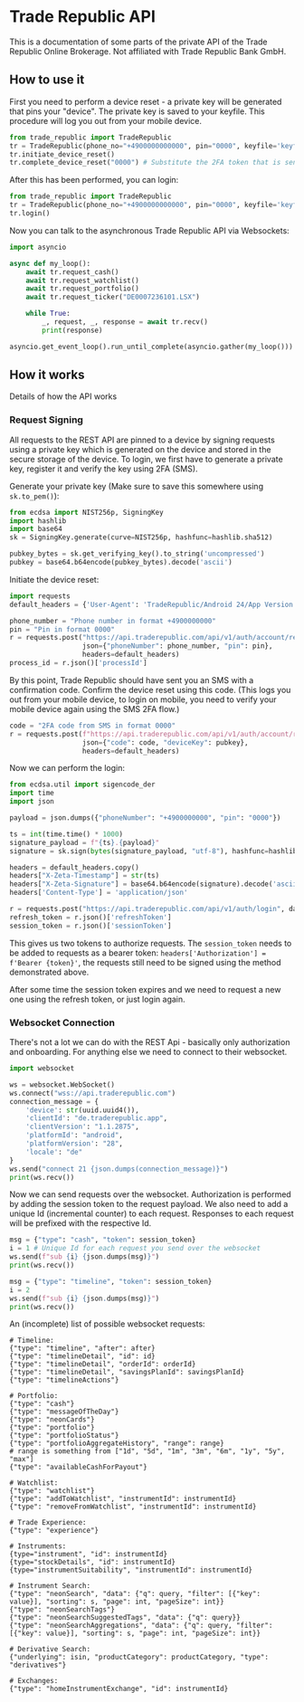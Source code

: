 # Trade Republic API

This is a documentation of some parts of the private API of the Trade Republic Online Brokerage. Not affiliated with Trade Republic Bank GmbH.

## How to use it

First you need to perform a device reset - a private key will be generated that pins your "device". The private key is saved to your keyfile. This procedure will log you out from your mobile device.

```python
from trade_republic import TradeRepublic
tr = TradeRepublic(phone_no="+4900000000000", pin="0000", keyfile='keyfile.pem')
tr.initiate_device_reset()
tr.complete_device_reset("0000") # Substitute the 2FA token that is sent to you via SMS.
```

After this has been performed, you can login:

```python
from trade_republic import TradeRepublic
tr = TradeRepublic(phone_no="+4900000000000", pin="0000", keyfile='keyfile.pem')
tr.login()
```

Now you can talk to the asynchronous Trade Republic API via Websockets: 

```python
import asyncio

async def my_loop():
    await tr.request_cash()
    await tr.request_watchlist()
    await tr.request_portfolio()
    await tr.request_ticker("DE0007236101.LSX")

    while True:
        _, request, _, response = await tr.recv()
        print(response)

asyncio.get_event_loop().run_until_complete(asyncio.gather(my_loop()))
```


## How it works

Details of how the API works

### Request Signing

All requests to the REST API are pinned to a device by signing requests using a private key which is generated on the device and stored in the secure storage of the device. To login, we first have to generate a private key, register it and verify the key using 2FA (SMS).

Generate your private key (Make sure to save this somewhere using `sk.to_pem()`):
```python
from ecdsa import NIST256p, SigningKey
import hashlib
import base64
sk = SigningKey.generate(curve=NIST256p, hashfunc=hashlib.sha512)

pubkey_bytes = sk.get_verifying_key().to_string('uncompressed')
pubkey = base64.b64encode(pubkey_bytes).decode('ascii')
```

Initiate the device reset:

```python
import requests
default_headers = {'User-Agent': 'TradeRepublic/Android 24/App Version 1.1.2875'}

phone_number = "Phone number in format +4900000000"
pin = "Pin in format 0000"
r = requests.post("https://api.traderepublic.com/api/v1/auth/account/reset/device",
                  json={"phoneNumber": phone_number, "pin": pin},
                  headers=default_headers)
process_id = r.json()['processId']
```

By this point, Trade Republic should have sent you an SMS with a confirmation code. Confirm the device reset using this code. (This logs you out from your mobile device, to login on mobile, you need to verify your mobile device again using the SMS 2FA flow.)

```python
code = "2FA code from SMS in format 0000"
r = requests.post(f"https://api.traderepublic.com/api/v1/auth/account/reset/device/{process_id}/key",
                  json={"code": code, "deviceKey": pubkey},
                  headers=default_headers)
```

Now we can perform the login:

```python
from ecdsa.util import sigencode_der
import time
import json

payload = json.dumps({"phoneNumber": "+4900000000", "pin": "0000"})

ts = int(time.time() * 1000)
signature_payload = f"{ts}.{payload}"
signature = sk.sign(bytes(signature_payload, "utf-8"), hashfunc=hashlib.sha512, sigencode=sigencode_der)

headers = default_headers.copy()
headers["X-Zeta-Timestamp"] = str(ts)
headers["X-Zeta-Signature"] = base64.b64encode(signature).decode('ascii')
headers['Content-Type'] = 'application/json'

r = requests.post("https://api.traderepublic.com/api/v1/auth/login", data=payload, headers=headers)
refresh_token = r.json()['refreshToken']
session_token = r.json()['sessionToken']
```

This gives us two tokens to authorize requests. The `session_token` needs to be added to requests as a bearer token: `headers['Authorization'] = f'Bearer {token}'`, the requests still need to be signed using the method demonstrated above.

After some time the session token expires and we need to request a new one using the refresh token, or just login again.

### Websocket Connection

There's not a lot we can do with the REST Api - basically only authorization and onboarding. For anything else we need to connect to their websocket.

```python
import websocket

ws = websocket.WebSocket()
ws.connect("wss://api.traderepublic.com")
connection_message = {
    'device': str(uuid.uuid4()),
    'clientId': "de.traderepublic.app",
    'clientVersion': "1.1.2875",
    'platformId': "android",
    'platformVersion': "28",
    'locale': "de"
}
ws.send("connect 21 {json.dumps(connection_message)}")
print(ws.recv())
```

Now we can send requests over the websocket. Authorization is performed by adding the session token to the request payload. We also need to add a unique Id (incremental counter) to each request. Responses to each request will be prefixed with the respective Id.

```python
msg = {"type": "cash", "token": session_token}
i = 1 # Unique Id for each request you send over the websocket
ws.send(f"sub {i} {json.dumps(msg)}")
print(ws.recv())

msg = {"type": "timeline", "token": session_token}
i = 2
ws.send(f"sub {i} {json.dumps(msg)}")
print(ws.recv())
```

An (incomplete) list of possible websocket requests:

```
# Timeline:
{"type": "timeline", "after": after}
{"type": "timelineDetail", "id": id}
{"type": "timelineDetail", "orderId": orderId}
{"type": "timelineDetail", "savingsPlanId": savingsPlanId}
{"type": "timelineActions"}

# Portfolio:
{"type": "cash"}
{"type": "messageOfTheDay"}
{"type": "neonCards"}
{"type": "portfolio"}
{"type": "portfolioStatus"}
{"type": "portfolioAggregateHistory", "range": range} 
# range is something from ["1d", "5d", "1m", "3m", "6m", "1y", "5y", "max"]
{"type": "availableCashForPayout"}

# Watchlist:
{"type": "watchlist"}
{"type": "addToWatchlist", "instrumentId": instrumentId}
{"type": "removeFromWatchlist", "instrumentId": instrumentId}

# Trade Experience:
{"type": "experience"}

# Instruments:
{type="instrument", "id": instrumentId}
{type="stockDetails", "id": instrumentId}
{type="instrumentSuitability", "instrumentId": instrumentId}

# Instrument Search:
{"type": "neonSearch", "data": {"q": query, "filter": [{"key": value}], "sorting": s, "page": int, "pageSize": int}}
{"type": "neonSearchTags"}
{"type": "neonSearchSuggestedTags", "data": {"q": query}}
{"type": "neonSearchAggregations", "data": {"q": query, "filter": [{"key": value}], "sorting": s, "page": int, "pageSize": int}}

# Derivative Search:
{"underlying": isin, "productCategory": productCategory, "type": "derivatives"}

# Exchanges:
{"type": "homeInstrumentExchange", "id": instrumentId}
```




















